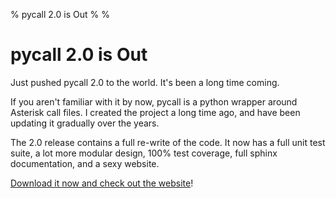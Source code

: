 % pycall 2.0 is Out
%
%

pycall 2.0 is Out
=================

Just pushed pycall 2.0 to the world. It's been a long time coming.

If you aren't familiar with it by now, pycall is a python wrapper around
Asterisk call files. I created the project a long time ago, and have
been updating it gradually over the years.

The 2.0 release contains a full re-write of the code. It now has a full
unit test suite, a lot more modular design, 100% test coverage, full
sphinx documentation, and a sexy website.

[Download it now and check out the
website](http://pycall.org/ "pycall")!
